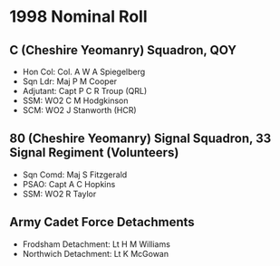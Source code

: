 # 1998 Nominal Roll

## C (Cheshire Yeomanry) Squadron, QOY

* Hon Col: Col. A W A Spiegelberg
* Sqn Ldr: Maj P M Cooper
* Adjutant: Capt P C R Troup (QRL)
* SSM: WO2 C M Hodgkinson
* SCM: WO2 J Stanworth (HCR)

## 80 (Cheshire Yeomanry) Signal Squadron, 33 Signal Regiment (Volunteers)

* Sqn Comd: Maj S Fitzgerald
* PSAO: Capt A C Hopkins
* SSM: WO2 R Taylor

## Army Cadet Force Detachments

* Frodsham Detachment: Lt H M Williams
* Northwich Detachment: Lt K McGowan

